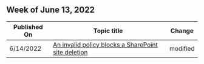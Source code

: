 <!-- This file is generated automatically each week. Changes made to this file will be overwritten.-->



## Week of June 13, 2022


| Published On |Topic title | Change |
|------|------------|--------|
| 6/14/2022 | [An invalid policy blocks a SharePoint site deletion](/sharepoint/troubleshoot/sites/compliance-policy-blocking-site-deletion) | modified |
